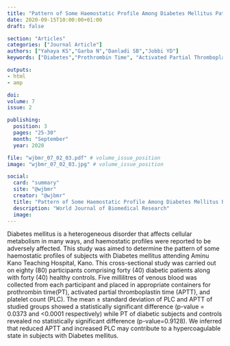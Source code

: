 ```yaml
---
title: "Pattern of Some Haemostatic Profile Among Diabetes Mellitus Patients Attending Aminu Kano Teaching Hospital Kano"
date: 2020-09-15T10:00:00+01:00
draft: false

section: "Articles"
categories: ["Journal Article"]
authors: ["Yahaya KS","Garba N","Danladi SB","Jobbi YD"]
keywords: ["Diabetes","Prothrombin Time", "Activated Partial Thromboplastin Time","platelet count"]

outputs: 
- html
- amp

doi:
volume: 7
issue: 2

publishing:
  position: 3
  pages: "25-30"
  month: "September"
  year: 2020

file: "wjbmr_07_02_03.pdf" # volume_issue_position
image: "wjbmr_07_02_03.jpg" # volume_issue_position

social:
  card: "summary"
  site: "@wjbmr"
  creator: "@wjbmr"
  title: "Pattern of Some Haemostatic Profile Among Diabetes Mellitus Patients Attending Aminu Kano Teaching Hospital Kano"
  description: "World Journal of Biomedical Research"
  image:
---
```

Diabetes mellitus is a heterogeneous disorder that affects cellular metabolism in many ways, and haemostatic profiles were reported to be adversely affected. This study was aimed to determine the pattern of some haemostatic profiles of subjects with Diabetes mellitus attending Aminu Kano Teaching Hospital, Kano. This cross-sectional study was carried out on eighty (80) participants comprising forty (40) diabetic patients along with forty (40) healthy controls. Five millilitres of venous blood was collected from each participant and placed in appropriate containers for prothrombin time(PT), activated partial thromboplastin time (APTT), and platelet count (PLC). The mean ± standard deviation of PLC and APTT of studied groups showed a statistically significant difference (p-value = 0.0373 and <0.0001 respectively) while PT of diabetic subjects and controls revealed no statistically significant difference (p-value=0.9128). We inferred that reduced APTT and increased PLC may contribute to a hypercoagulable state in subjects with Diabetes mellitus.